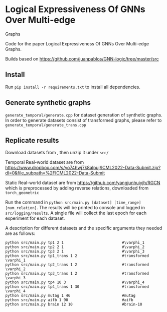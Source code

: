 # Logical Expressiveness Of GNNs Over Multi-edge
Graphs

Code for the paper Logical Expressiveness Of GNNs Over Multi-edge
Graphs.

Builds based on https://github.com/juanpablos/GNN-logic/tree/master/src

## Install

Run `pip install -r requirements.txt` to install all dependencies.

## Generate synthetic graphs

`generate_temporal/generate.cpp` for dataset generation of synthetic graphs. In order to generate datasets consist of transformed graphs, please refer to `generate_temporal/generate_trans.cpp`

## Replicate results

Download datasets from , then unzip it under `src/`

Temporal Real-world dataset are from https://www.dropbox.com/s/yo74hwj7k8alpuj/ICML2022-Data-Submit.zip?dl=0&file_subpath=%2FICML2022-Data-Submit

Static Real-world dataset are from https://github.com/yangjunhuiyjh/RGCN which is preprocessed by adding reverse relations, downloaded from `torch_geometric`

Run the command in `python src/main.py [dataset] [time_range] [num_relation]`. The results will be printed to console and logged in `src/logging/results`. A single file will collect the last epoch for each experiment for each dataset.

A description for different datasets and the specific arguments they needed are as follows:

```
python src/main.py tp1 2 1                          #\varphi_1
python src/main.py tp2 2 1                          #\varphi_2
python src/main.py tp3 2 1                          #\varphi_3
python src/main.py tp1_trans 1 2                    #transformed \varphi_1
python src/main.py tp2_trans 1 2                    #transformed \varphi_2
python src/main.py tp3_trans 1 2                    #transformed \varphi_3
python src/main.py tp4 10 3                         #\varphi_4
python src/main.py tp4_trans 1 30                   #transformed \varphi_4
python src/main.py mutag 1 46                       #mutag
python src/main.py aifb 1 90                        #aifb
python src/main.py brain 12 10                      #brain-10
```

